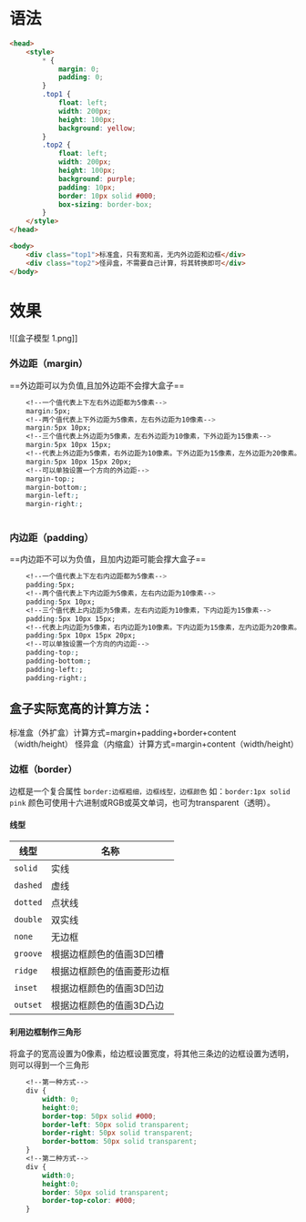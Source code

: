# 语法
```html
<head>
	<style>
        * {
            margin: 0;
            padding: 0;
        }
        .top1 {
            float: left;
            width: 200px;
            height: 100px;
            background: yellow;
        }
        .top2 {
            float: left;
            width: 200px;
            height: 100px;
            background: purple;
            padding: 10px;
            border: 10px solid #000;
            box-sizing: border-box;
        }
    </style>
</head>

<body>
    <div class="top1">标准盒，只有宽和高，无内外边距和边框</div>
    <div class="top2">怪异盒，不需要自己计算，将其转换即可</div>
</body>
```
# 效果
![[盒子模型 1.png]]

### 外边距（margin）
==外边距可以为负值,且加外边距不会撑大盒子==

```css
	<!--一个值代表上下左右外边距都为5像素-->
	margin:5px;
	<!--两个值代表上下外边距为5像素，左右外边距为10像素-->
	margin:5px 10px;
	<!--三个值代表上外边距为5像素，左右外边距为10像素，下外边距为15像素-->
	margin:5px 10px 15px;
	<!--代表上外边距为5像素，右外边距为10像素。下外边距为15像素，左外边距为20像素。-->
	margin:5px 10px 15px 20px;
	<!--可以单独设置一个方向的外边距-->
	margin-top:;
	margin-bottom:;
	margin-left:;
	margin-right:;
	
```
### 内边距（padding）
==内边距不可以为负值，且加内边距可能会撑大盒子==
```css
	<!--一个值代表上下左右内边距都为5像素-->
	padding:5px;
	<!--两个值代表上下内边距为5像素，左右内边距为10像素-->
	padding:5px 10px;
	<!--三个值代表上内边距为5像素，左右内边距为10像素，下内边距为15像素-->
	padding:5px 10px 15px;
	<!--代表上内边距为5像素，右内边距为10像素。下内边距为15像素，左内边距为20像素。-->
	padding:5px 10px 15px 20px;
	<!--可以单独设置一个方向的内边距-->
	padding-top:;
	padding-bottom:;
	padding-left:;
	padding-right:;
```

## 盒子实际宽高的计算方法：
标准盒（外扩盒）计算方式=margin+padding+border+content（width/height）
怪异盒（内缩盒）计算方式=margin+content（width/height）

### 边框（border）
边框是一个复合属性
`border:边框粗细，边框线型，边框颜色`
如：`border:1px solid pink`
颜色可使用十六进制或RGB或英文单词，也可为transparent（透明）。
#### 线型
| 线型     | 名称                       |
| -------- | -------------------------- |
| `solid`  | 实线                       |
| `dashed` | 虚线                       |
| `dotted` | 点状线                     |
| `double` | 双实线                     |
| `none`   | 无边框                         |
| `groove` | 根据边框颜色的值画3D凹槽   |
| `ridge`  | 根据边框颜色的值画菱形边框 |
| `inset`  | 根据边框颜色的值画3D凹边   |
| `outset` | 根据边框颜色的值画3D凸边                           |

#### 利用边框制作三角形
将盒子的宽高设置为0像素，给边框设置宽度，将其他三条边的边框设置为透明，则可以得到一个三角形
```css
	<!--第一种方式-->
	div {
		width: 0;
		height:0;
		border-top: 50px solid #000;
        border-left: 50px solid transparent;
        border-right: 50px solid transparent;
        border-bottom: 50px solid transparent;
	}
	<!--第二种方式-->
	div {
		width:0;
		height:0;
        border: 50px solid transparent;
        border-top-color: #000; 
	}
```
